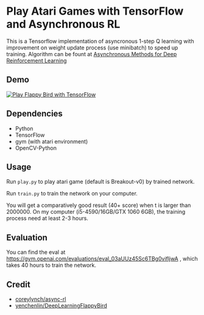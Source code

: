 # Play Atari Games with TensorFlow and Asynchronous RL

This is a Tensorflow implementation of asyncronous 1-step Q learning with improvement on weight update process (use minibatch) to speed up training. Algorithm can be fount at [Asynchronous Methods for Deep Reinforcement Learning](https://arxiv.org/abs/1602.01783)

## Demo

[![Play Flappy Bird with TensorFlow ](https://img.youtube.com/vi/ZxHAf5BM0QM/0.jpg)](https://www.youtube.com/watch?v=ZxHAf5BM0QM)

## Dependencies
* Python
* TensorFlow
* gym (with atari environment)
* OpenCV-Python

## Usage
Run `play.py` to play atari game (default is Breakout-v0) by trained network.

Run `train.py` to train the network on your computer.

You will get a comparatively good result (40+ score) when t is larger than 2000000. On my computer (i5-4590/16GB/GTX 1060 6GB), the training process need at least 2-3 hours.

## Evaluation

You can find the eval at https://gym.openai.com/evaluations/eval_03aUUz45Sc6TBg0vifljwA , which takes 40 hours to train the network.

## Credit
* [coreylynch/async-rl](https://github.com/coreylynch/async-rl)
* [yenchenlin/DeepLearningFlappyBird](https://github.com/yenchenlin/DeepLearningFlappyBird)

